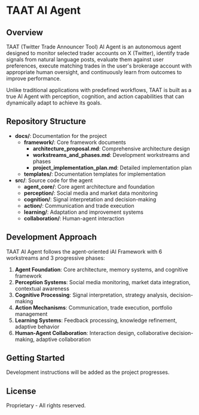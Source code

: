 # TAAT AI Agent

## Overview

TAAT (Twitter Trade Announcer Tool) AI Agent is an autonomous agent designed to monitor selected trader accounts on X (Twitter), identify trade signals from natural language posts, evaluate them against user preferences, execute matching trades in the user's brokerage account with appropriate human oversight, and continuously learn from outcomes to improve performance.

Unlike traditional applications with predefined workflows, TAAT is built as a true AI Agent with perception, cognition, and action capabilities that can dynamically adapt to achieve its goals.

## Repository Structure

- **docs/**: Documentation for the project
  - **framework/**: Core framework documents
    - **architecture_proposal.md**: Comprehensive architecture design
    - **workstreams_and_phases.md**: Development workstreams and phases
    - **project_implementation_plan.md**: Detailed implementation plan
  - **templates/**: Documentation templates for implementation
- **src/**: Source code for the agent
  - **agent_core/**: Core agent architecture and foundation
  - **perception/**: Social media and market data monitoring
  - **cognition/**: Signal interpretation and decision-making
  - **action/**: Communication and trade execution
  - **learning/**: Adaptation and improvement systems
  - **collaboration/**: Human-agent interaction

## Development Approach

TAAT AI Agent follows the agent-oriented iAI Framework with 6 workstreams and 3 progressive phases:

1. **Agent Foundation**: Core architecture, memory systems, and cognitive framework
2. **Perception Systems**: Social media monitoring, market data integration, contextual awareness
3. **Cognitive Processing**: Signal interpretation, strategy analysis, decision-making
4. **Action Mechanisms**: Communication, trade execution, portfolio management
5. **Learning Systems**: Feedback processing, knowledge refinement, adaptive behavior
6. **Human-Agent Collaboration**: Interaction design, collaborative decision-making, adaptive collaboration

## Getting Started

Development instructions will be added as the project progresses.

## License

Proprietary - All rights reserved.
